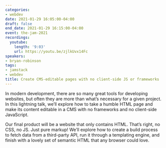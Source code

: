 ```yaml
---
categories:
- webdev
date: 2021-01-29 16:05:00-04:00
draft: false
end_date: 2021-01-29 16:15:00-04:00
event: the-jam-2021
recordings:
  youtube:
    length: '9:03'
    url: https://youtu.be/zjlkUvx14Fc
speakers:
- bryan-robinson
tags:
- jamstack
- webdev
title: Create CMS-editable pages with no client-side JS or frameworks
---
```



In modern development, there are so many great tools for developing websites, but often they are more than what’s necessary for a given project. In this lightning talk, we’ll explore how to take a humble HTML page and make its content editable in a CMS with no frameworks and no client-side JavaScript.

Our final product will be a website that only contains HTML. That’s right, no CSS, no JS. Just pure markup! We’ll explore how to create a build process to fetch data from a third-party API, run it through a templating engine, and finish with a lovely set of semantic HTML that any browser could love.
